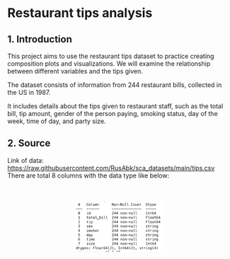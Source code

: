 # Restaurant tips analysis
## 1. Introduction
This project aims to use the restaurant tips dataset to practice creating composition plots and visualizations. We will examine the relationship between different variables and the tips given.

The dataset consists of information from 244 restaurant bills, collected in the US in 1987.

It includes details about the tips given to restaurant staff, such as the total bill, tip amount, gender of the person paying, smoking status, day of the week, time of day, and party size.

## 2. Source
Link of data: https://raw.githubusercontent.com/RusAbk/sca_datasets/main/tips.csv 
There are total 8 columns with the data type like below:
<img src="https://github.com/DuyenHuynh/restaurant_tips/blob/main/restaurant_data_info.png" width="200" style="display: block; margin: 50px auto;">
